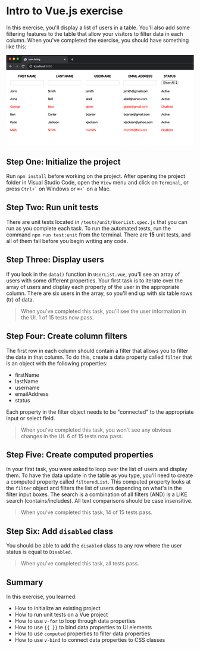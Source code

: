 # Intro to Vue.js exercise

In this exercise, you'll display a list of users in a table. You'll also add some filtering features to the table that allow your visitors to filter data in each column. When you've completed the exercise, you should have something like this:

![Completed Application](./completed-application.png)

## Step One: Initialize the project

Run `npm install` before working on the project. After opening the project folder in Visual Studio Code, open the `View` menu and click on `Terminal`, or press `` Ctrl+` `` on Windows or `` ⌘+` `` on a Mac.

## Step Two: Run unit tests

There are unit tests located in `/tests/unit/UserList.spec.js` that you can run as you complete each task. To run the automated tests, run the command `npm run test:unit` from the terminal. There are **15** unit tests, and all of them fail before you begin writing any code.

## Step Three: Display users

If you look in the `data()` function in `UserList.vue`, you'll see an array of users with some different properties. Your first task is to iterate over the array of users and display each property of the user in the appropriate column. There are six users in the array, so you'll end up with six table rows (tr) of data.

> When you've completed this task, you'll see the user information in the UI. 1 of 15 tests now pass.

## Step Four: Create column filters

The first row in each column should contain a  filter that allows you to filter the data in that column. To do this, create a data property called `filter` that is an object with the following properties:

- firstName
- lastName
- username
- emailAddress
- status

Each property in the filter object needs to be "connected" to the appropriate input or select field.

> When you've completed this task, you won't see any obvious changes in the UI. 6 of 15 tests now pass.

## Step Five: Create computed properties

In your first task, you were asked to loop over the list of users and display them. To have the data update in the table as you type, you'll need to create a computed property called `filteredList`. This computed property looks at the `filter` object and filters the list of users depending on what's in the filter input boxes. The search is a combination of all filters (AND) is a LIKE search (contains/includes). All text comparisons should be case insensitive.

> When you've completed this task, 14 of 15 tests pass.

## Step Six: Add `disabled` class

You should be able to add the `disabled` class to any row where the user status is equal to `Disabled`.

> When you've completed this task, all tests pass.

## Summary

In this exercise, you learned:

- How to initialize an existing project
- How to run unit tests on a Vue project
- How to use `v-for` to loop through data properties
- How to use `{{ }}` to bind data properties to UI elements
- How to use `computed` properties to filter data properties
- How to use `v-bind` to connect data properties to CSS classes
